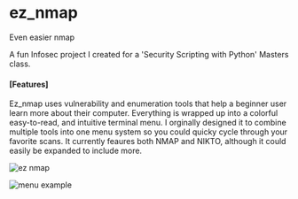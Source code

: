 # ez_nmap
Even easier nmap

A fun Infosec project I created for a 'Security Scripting with Python' Masters class.  

#### [Features]  
Ez_nmap uses vulnerability and enumeration tools that help a beginner user learn more about their computer. Everything is wrapped up into a colorful easy-to-read, and intuitive terminal menu. I orginally designed it to combine multiple tools into one menu system so you could quicky cycle through your favorite scans. It currently feaures both NMAP and NIKTO, although it could easily be expanded to include more. 

![ez nmap](https://user-images.githubusercontent.com/89365060/215275659-b92a1c95-609f-43d1-bd32-3599062249ee.png)

![menu example](https://user-images.githubusercontent.com/89365060/215275736-361bf65e-b017-4b2f-aec7-739a7b0b5494.png)

